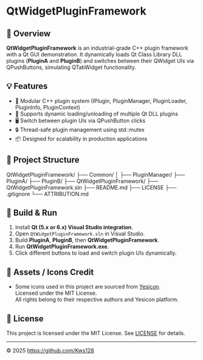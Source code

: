 # QtWidgetPluginFramework

## 🔧 Overview

**QtWidgetPluginFramework** is an industrial-grade C++ plugin framework with a Qt GUI demonstration. It dynamically loads Qt Class Library DLL plugins (**PluginA** and **PluginB**) and switches between their QWidget UIs via QPushButtons, simulating QTabWidget functionality.

## 💡 Features

- 🧩 Modular C++ plugin system (IPlugin, PluginManager, PluginLoader, PluginInfo, PluginContext)
- 🔌 Supports dynamic loading/unloading of multiple Qt DLL plugins
- 🖥️ Switch between plugin UIs via QPushButton clicks
- 🔒 Thread-safe plugin management using std::mutex
- 📦 Designed for scalability in production applications

## 📂 Project Structure

QtWidgetPluginFramework/
 ├── Common/
 │   ├── PluginManager/
 ├── PluginA/
 ├── PluginB/
 ├── QtWidgetPluginFramework/
 ├── QtWidgetPluginFramework.sln
 ├── README.md
 ├── LICENSE
 ├── .gitignore
 └── ATTRIBUTION.md

## 🚀 Build & Run

1. Install **Qt (5.x or 6.x) Visual Studio integration**.
2. Open `QtWidgetPluginFramework.sln` in Visual Studio.
3. Build **PluginA**, **PluginB**, then **QtWidgetPluginFramework**.
4. Run **QtWidgetPluginFramework.exe**.
5. Click different buttons to load and switch plugin UIs dynamically.

## 📌 Assets / Icons Credit

- Some icons used in this project are sourced from [Yesicon](https://yesicon.app/).  
  Licensed under the MIT License.  
  All rights belong to their respective authors and Yesicon platform.

## 📝 License

This project is licensed under the MIT License. See [LICENSE](LICENSE) for details.

---

© 2025 https://github.com/Kws128